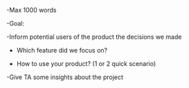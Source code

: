 -Max 1000 words

-Goal:

-Inform potential users of the product the decisions we made

* Which feature did we focus on?

* How to use your product? (1 or 2 quick scenario)

-Give TA some insights about the project
